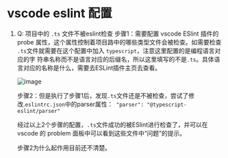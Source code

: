 # vscode eslint 配置
1. Q: 项目中的 `.ts` 文件不被eslint检查
   步骤1：需要配置 vscode ESlint 插件的 probe 属性，这个属性控制着项目路中的哪些类型文件会被检查。如需要检查 `.ts`文件就需要在这个配置中加入 `typescript`，注意这里配置的是编程语言对应的字    符串名称而不是语言对应的后缀名，所以这里填写的不是`.ts`。具体语言对应的名称是什么，需要去ESLint插件主页去查看。
   
   ![image](https://user-images.githubusercontent.com/900931/135645397-b76b9afe-e95d-46df-a93e-e9efecf9a6f1.png)

   步骤2：但是执行了步骤1后，发现`.ts`文件还是不被检查，尝试了修改.`eslintrc.json`中的parser属性：` "parser": "@typescript-eslint/parser"`

   经过以上2个步骤的配置，`.ts`文件成功的被ESlint进行检查了，并可以在vscode 的 problem 面板中可以看到这些文件中“问题”的提示。

   步骤2为什么起作用目前还不清楚。
   
